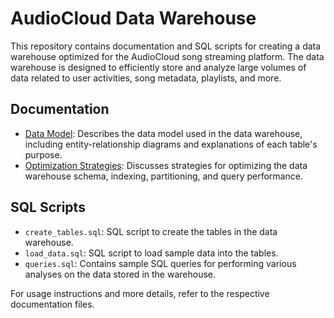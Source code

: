 # AudioCloud Data Warehouse

This repository contains documentation and SQL scripts for creating a data warehouse optimized for the AudioCloud song streaming platform. The data warehouse is designed to efficiently store and analyze large volumes of data related to user activities, song metadata, playlists, and more.

## Documentation

- [Data Model](docs/Data_Model.md): Describes the data model used in the data warehouse, including entity-relationship diagrams and explanations of each table's purpose.
- [Optimization Strategies](docs/Optimization_Strategies.md): Discusses strategies for optimizing the data warehouse schema, indexing, partitioning, and query performance.

## SQL Scripts

- `create_tables.sql`: SQL script to create the tables in the data warehouse.
- `load_data.sql`: SQL script to load sample data into the tables.
- `queries.sql`: Contains sample SQL queries for performing various analyses on the data stored in the warehouse.

For usage instructions and more details, refer to the respective documentation files.
